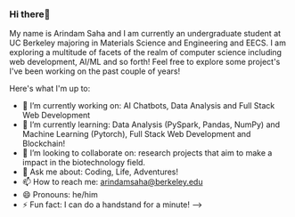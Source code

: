 ### Hi there👋

My name is Arindam Saha and I am currently an undergraduate student at UC Berkeley majoring in Materials Science and Engineering and EECS. I am exploring a multitude of facets of the realm of computer science including web development, AI/ML and so forth! Feel free to explore some project's I've been working on the past couple of years!

Here's what I'm up to:

- 🔭 I’m currently working on: AI Chatbots, Data Analysis and Full Stack Web Development
- 🌱 I’m currently learning: Data Analysis (PySpark, Pandas, NumPy) and Machine Learning (Pytorch), Full Stack Web Development and Blockchain!
- 👯 I’m looking to collaborate on: research projects that aim to make a impact in the biotechnology field.
- 💬 Ask me about: Coding, Life, Adventures!
- 📫 How to reach me: arindamsaha@berkeley.edu
- 😄 Pronouns: he/him
- ⚡ Fun fact: I can do a handstand for a minute!
-->


<!--
**arindamsaha282/arindamsaha282** is a ✨ _special_ ✨ repository because its `README.md` (this file) appears on your GitHub profile.

### My name is Arindam Saha and I am currently an undergraduate student at UC Berkeley majoring in Materials Science and Engineering and EECS. I am exploring a multitude of facets of the realm of computer science including web development, AI/ML and so forth! Feel free to explore some project's I've been working on the past couple of years!


